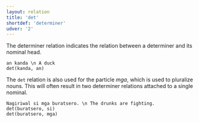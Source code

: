 ```yaml
---
layout: relation
title: 'det'
shortdef: 'determiner'
udver: '2'
---
```


The determiner relation indicates the relation between a determiner and its
nominal head.

~~~ sdparse
an kanda \n A duck
det(kanda, an)
~~~

The `det` relation is also used for the particle _mga_, which is used to
pluralize nouns. This will often result in two determiner relations
attached to a single nominal.

~~~ sdparse
Nagiriwal si mga buratsero. \n The drunks are fighting.
det(buratsero, si)
det(buratsero, mga)
~~~
